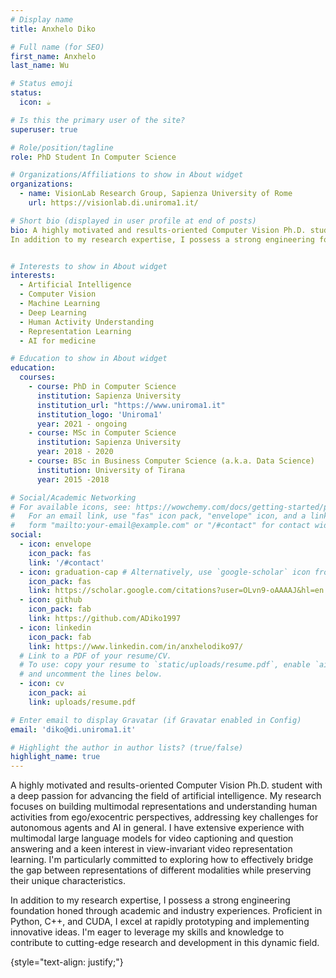 ```yaml
---
# Display name
title: Anxhelo Diko

# Full name (for SEO)
first_name: Anxhelo
last_name: Wu

# Status emoji
status:
  icon: ☕️

# Is this the primary user of the site?
superuser: true

# Role/position/tagline
role: PhD Student In Computer Science

# Organizations/Affiliations to show in About widget
organizations:
  - name: VisionLab Research Group, Sapienza University of Rome
    url: https://visionlab.di.uniroma1.it/

# Short bio (displayed in user profile at end of posts)
bio: A highly motivated and results-oriented Computer Vision Ph.D. student with a deep passion for advancing the field of artificial intelligence. My research focuses on building multimodal representations and understanding human activities from ego/exocentric perspectives, addressing key challenges for autonomous agents and AI in general.  I have extensive experience with multimodal large language models for video captioning and question answering and a keen interest in view-invariant video representation learning. I'm particularly committed to exploring how to effectively bridge the gap between representations of different modalities while preserving their unique characteristics.
In addition to my research expertise, I possess a strong engineering foundation honed through academic and industry experiences. Proficient in Python, C++, and CUDA, I excel at rapidly prototyping and implementing innovative ideas.  I'm eager to leverage my skills and knowledge to contribute to cutting-edge research and development in this dynamic field.


# Interests to show in About widget
interests:
  - Artificial Intelligence
  - Computer Vision 
  - Machine Learning 
  - Deep Learning
  - Human Activity Understanding
  - Representation Learning
  - AI for medicine

# Education to show in About widget
education:
  courses:
    - course: PhD in Computer Science
      institution: Sapienza University
      institution_url: "https://www.uniroma1.it"
      institution_logo: 'Uniroma1'
      year: 2021 - ongoing
    - course: MSc in Computer Science
      institution: Sapienza University
      year: 2018 - 2020
    - course: BSc in Business Computer Science (a.k.a. Data Science)
      institution: University of Tirana
      year: 2015 -2018

# Social/Academic Networking
# For available icons, see: https://wowchemy.com/docs/getting-started/page-builder/#icons
#   For an email link, use "fas" icon pack, "envelope" icon, and a link in the
#   form "mailto:your-email@example.com" or "/#contact" for contact widget.
social:
  - icon: envelope
    icon_pack: fas
    link: '/#contact'
  - icon: graduation-cap # Alternatively, use `google-scholar` icon from `ai` icon pack
    icon_pack: fas
    link: https://scholar.google.com/citations?user=OLvn9-oAAAAJ&hl=en
  - icon: github
    icon_pack: fab
    link: https://github.com/ADiko1997
  - icon: linkedin
    icon_pack: fab
    link: https://www.linkedin.com/in/anxhelodiko97/
  # Link to a PDF of your resume/CV.
  # To use: copy your resume to `static/uploads/resume.pdf`, enable `ai` icons in `params.yaml`,
  # and uncomment the lines below.
  - icon: cv
    icon_pack: ai
    link: uploads/resume.pdf

# Enter email to display Gravatar (if Gravatar enabled in Config)
email: 'diko@di.uniroma1.it'

# Highlight the author in author lists? (true/false)
highlight_name: true
---
```

A highly motivated and results-oriented Computer Vision Ph.D. student with a deep passion for advancing the field of artificial intelligence. My research focuses on building multimodal representations and understanding human activities from ego/exocentric perspectives, addressing key challenges for autonomous agents and AI in general.  I have extensive experience with multimodal large language models for video captioning and question answering and a keen interest in view-invariant video representation learning. I'm particularly committed to exploring how to effectively bridge the gap between representations of different modalities while preserving their unique characteristics.

In addition to my research expertise, I possess a strong engineering foundation honed through academic and industry experiences. Proficient in Python, C++, and CUDA, I excel at rapidly prototyping and implementing innovative ideas.  I'm eager to leverage my skills and knowledge to contribute to cutting-edge research and development in this dynamic field.

{style="text-align: justify;"}
